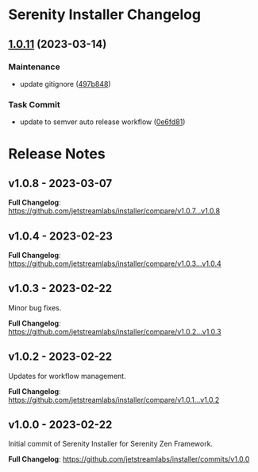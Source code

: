 # Serenity Installer Changelog

## [1.0.11](https://github.com/jetstreamlabs/installer/compare/v1.0.10...v1.0.11) (2023-03-14)


### Maintenance

* update gitignore ([497b848](https://github.com/jetstreamlabs/installer/commit/497b848e791ab83045a68eaacd2362fd5b87e408))


### Task Commit

* update to semver auto release workflow ([0e6fd81](https://github.com/jetstreamlabs/installer/commit/0e6fd819f4d6ac3cd4f004a42c243f7f003349aa))

# Release Notes

## v1.0.8 - 2023-03-07

**Full Changelog**: https://github.com/jetstreamlabs/installer/compare/v1.0.7...v1.0.8

## v1.0.4 - 2023-02-23

**Full Changelog**: https://github.com/jetstreamlabs/installer/compare/v1.0.3...v1.0.4

## v1.0.3 - 2023-02-22

Minor bug fixes.

**Full Changelog**: https://github.com/jetstreamlabs/installer/compare/v1.0.2...v1.0.3

## v1.0.2 - 2023-02-22

Updates for workflow management.

**Full Changelog**: https://github.com/jetstreamlabs/installer/compare/v1.0.1...v1.0.2

## v1.0.0 - 2023-02-22

Initial commit of Serenity Installer for Serenity Zen Framework.

**Full Changelog**: https://github.com/jetstreamlabs/installer/commits/v1.0.0
